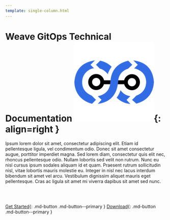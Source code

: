 ```yaml
---
template: single-column.html
---
```


# Weave GitOps Technical Documentation  ![Placeholder](images/gitops-logo-transparent.png){: align=right }

Ipsum lorem dolor sit amet, consectetur adipiscing elit. Etiam id pellentesque ligula, vel condimentum odio. Donec sit amet consectetur augue, porttitor imperdiet magna. Sed lorem diam, consectetur quis elit nec, rhoncus pellentesque odio. Nullam lobortis sed velit non rutrum. Nunc eu nisl cursus ipsum sodales aliquam id et quam. Praesent rutrum sollicitudin nisl, vitae lobortis mauris molestie eu. Integer in nisl nec lacus interdum bibendum sit amet vel arcu. Vestibulum dignissim aliquet mauris eget pellentesque. Cras ac ligula sit amet mi viverra dapibus sit amet sed nunc.

<br>
<br>

[Get Started](#){: .md-button .md-button--primary }  [Download](#){: .md-button .md-button--primary }

